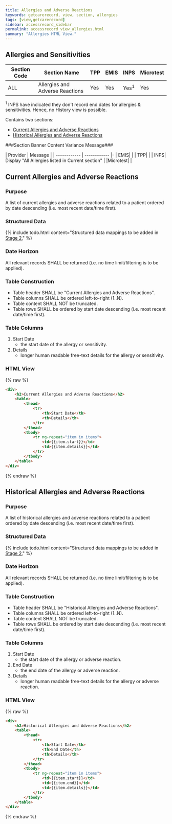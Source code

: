 ```yaml
---
title: Allergies and Adverse Reactions
keywords: getcarerecord, view, section, allergies
tags: [view,getcarerecord]
sidebar: accessrecord_sidebar
permalink: accessrecord_view_allergies.html
summary: "Allergies HTML View."
---
```


## Allergies and Sensitivities ##

| Section Code | Section Name | TPP | EMIS | INPS | Microtest |
| ------------ | ------------ |-----|------|------|-----------|
| ALL | Allergies and Adverse Reactions| Yes | Yes | Yes<sup>1</sup> | Yes |

<sup>1</sup> INPS have indicated they don't record end dates for allergies & sensitivities. Hence, no History view is possible.

Contains two sections:

 - [Current Allergies and Adverse Reactions](accessrecord_view_allergies.html#current-allergies-and-sensitivities)
 - [Historical Allergies and Adverse Reactions](accessrecord_view_allergies.html#historical-allergies-and-sensitivities)


###Section Banner Content Variance Message###

| Provider | Message |
| ------------ | ------------ |-
| EMIS|  |
| TPP|  |
| INPS| Display "All Allergies listed in Current section" |
|Microtest|  |


## Current Allergies and Adverse Reactions ##

### Purpose ###

A list of current allergies and adverse reactions related to a patient ordered by date descending (i.e. most recent date/time first).

### Structured Data ###

{% include todo.html content="Structured data mappings to be added in [Stage 2.](designprinciples_maturity_model.html)" %}

### Date Horizon ###

All relevant records SHALL be returned (i.e. no time limit/filtering is to be applied).

### Table Construction ###

- Table header SHALL be "Current Allergies and Adverse Reactions".
- Table columns SHALL be ordered left-to-right (1..N).
- Table content SHALL NOT be truncated.
- Table rows SHALL be ordered by start date descending (i.e. most recent date/time first).

### Table Columns ###

1. Start Date
	- the start date of the allergy or sensitivity.
2. Details
	- longer human readable free-text details for the allergy or sensitivity.

### HTML View ###

{% raw %}
```html
<div>
	<h2>Current Allergies and Adverse Reactions</h2>
	<table>
		<thead>
			<tr>
				<th>Start Date</th>
				<th>Details</th>
			</tr>
		</thead>
		<tbody>
			<tr ng-repeat="item in items">
				<td>{{item.start}}</td>
				<td>{{item.details}}</td>
			</tr>
		</tbody>
	</table>
</div>
```
{% endraw %}

## Historical Allergies and Adverse Reactions ##

### Purpose ###

A list of historical allergies and adverse reactions related to a patient ordered by date descending (i.e. most recent date/time first).

### Structured Data ###

{% include todo.html content="Structured data mappings to be added in [Stage 2.](designprinciples_maturity_model.html)" %}

### Date Horizon ###

All relevant records SHALL be returned (i.e. no time limit/filtering is to be applied).

### Table Construction ###

- Table header SHALL be "Historical Allergies and Adverse Reactions".
- Table columns SHALL be ordered left-to-right (1..N).
- Table content SHALL NOT be truncated.
- Table rows SHALL be ordered by start date descending (i.e. most recent date/time first).

### Table Columns ###

1. Start Date
	- the start date of the allergy or adverse reaction.
2. End Date
	- the end date of the allergy or adverse reaction. 
3. Details
	- longer human readable free-text details for the allergy or adverse reaction.

### HTML View ###

{% raw %}
```html
<div>
	<h2>Historical Allergies and Adverse Reactions</h2>
	<table>
		<thead>
			<tr>
				<th>Start Date</th>
				<th>End Date</th>
				<th>Details</th>
			</tr>
		</thead>
		<tbody>
			<tr ng-repeat="item in items">
				<td>{{item.start}}</td>
				<td>{{item.end}}</td>
				<td>{{item.details}}</td>
			</tr>
		</tbody>
	</table>
</div>
```
{% endraw %}
